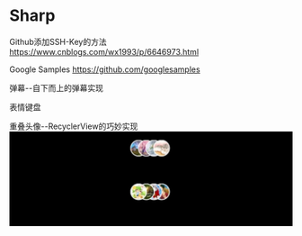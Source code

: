 # Sharp
Github添加SSH-Key的方法
https://www.cnblogs.com/wx1993/p/6646973.html

Google Samples
https://github.com/googlesamples

弹幕--自下而上的弹幕实现

表情键盘

重叠头像--RecyclerView的巧妙实现
![Image text](https://github.com/wanghaihui/Sharp/blob/master/image/overlay_avatar.jpeg)
